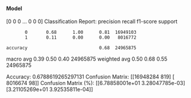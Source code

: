 #### Model
[0 0 0 ... 0 0 0]
Classification Report:
              precision    recall  f1-score   support

           0       0.68      1.00      0.81  16949103
           1       0.11      0.00      0.00   8016772

    accuracy                           0.68  24965875
   macro avg       0.39      0.50      0.40  24965875
weighted avg       0.50      0.68      0.55  24965875

Accuracy: 0.6788619265297131
Confusion Matrix:
[[16948284      819]
 [ 8016674       98]]
Confusion Matrix (%):
[[6.78858001e+01 3.28047785e-03]
 [3.21105269e+01 3.92535811e-04]]

